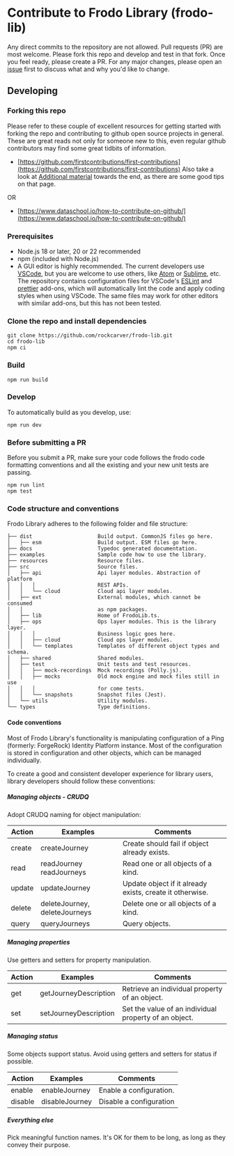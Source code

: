 # Contribute to Frodo Library (frodo-lib)

Any direct commits to the repository are not allowed. Pull requests (PR) are most welcome. Please fork this repo and develop and test in that fork. Once you feel ready, please create a PR. For any major changes, please open an [issue](https://github.com/rockcarver/frodo-lib/issues) first to discuss what and why you'd like to change.

## Developing

### Forking this repo

Please refer to these couple of excellent resources for getting started with forking the repo and contributing to github open source projects in general. These are great reads not only for someone new to this, even regular github contributors may find some great tidbits of information.

- [https://github.com/firstcontributions/first-contributions](https://github.com/firstcontributions/first-contributions)
  Also take a look at [Additional material](https://github.com/firstcontributions/first-contributions/blob/master/additional-material/git_workflow_scenarios/additional-material.md) towards the end, as there are some good tips on that page.

OR

- [https://www.dataschool.io/how-to-contribute-on-github/](https://www.dataschool.io/how-to-contribute-on-github/)

### Prerequisites

- Node.js 18 or later, 20 or 22 recommended
- npm (included with Node.js)
- A GUI editor is highly recommended. The current developers use [VSCode](https://code.visualstudio.com/), but you are welcome to use others, like [Atom](https://atom.io/) or [Sublime](https://www.sublimetext.com/), etc. The repository contains configuration files for VSCode's [ESLint](https://marketplace.visualstudio.com/items?itemName=dbaeumer.vscode-eslint) and [prettier](https://prettier.io/) add-ons, which will automatically lint the code and apply coding styles when using VSCode. The same files may work for other editors with similar add-ons, but this has not been tested.

### Clone the repo and install dependencies

```console
git clone https://github.com/rockcarver/frodo-lib.git
cd frodo-lib
npm ci
```

### Build

```console
npm run build
```

### Develop

To automatically build as you develop, use:

```console
npm run dev
```

### Before submitting a PR

Before you submit a PR, make sure your code follows the frodo code formatting conventions and all the existing and your new unit tests are passing.

```console
npm run lint
npm test
```

### Code structure and conventions

Frodo Library adheres to the following folder and file structure:

```preformated
├── dist                     Build output. CommonJS files go here.
│   ├── esm                  Build output. ESM files go here.
├── docs                     Typedoc generated documentation.
├── examples                 Sample code how to use the library.
├── resources                Resource files.
├── src                      Source files.
│   ├── api                  Api layer modules. Abstraction of platform
│   │   │                    REST APIs.
│   │   └── cloud            Cloud api layer modules.
│   ├── ext                  External modules, which cannot be consumed
│   │                        as npm packages.
│   ├── lib                  Home of FrodoLib.ts.
│   ├── ops                  Ops layer modules. This is the library layer.
│   │   │                    Business logic goes here.
│   │   ├── cloud            Cloud ops layer modules.
│   │   └── templates        Templates of different object types and schema.
│   ├── shared               Shared modules.
│   ├── test                 Unit tests and test resources.
│   │   ├── mock-recordings  Mock recordings (Polly.js).
│   │   ├── mocks            Old mock engine and mock files still in use
│   │   │                    for come tests.
│   │   └── snapshots        Snapshot files (Jest).
│   └── utils                Utility modules.
└── types                    Type definitions.
```

#### Code conventions

Most of Frodo Library's functionality is manipulating configuration of a Ping (formerly: ForgeRock) Identity Platform instance. Most of the configuration is stored in configuration and other objects, which can be managed individually.

To create a good and consistent developer experience for library users, library developers should follow these conventions:

##### Managing objects - CRUDQ

Adopt CRUDQ naming for object manipulation:

| Action | Examples                      | Comments                                                 |
| ------ | ----------------------------- | -------------------------------------------------------- |
| create | createJourney                 | Create should fail if object already exists.             |
| read   | readJourney readJourneys      | Read one or all objects of a kind.                       |
| update | updateJourney                 | Update object if it already exists, create it otherwise. |
| delete | deleteJourney, deleteJourneys | Delete one or all objects of a kind.                     |
| query  | queryJourneys                 | Query objects.                                           |

##### Managing properties

Use getters and setters for property manipulation.

| Action | Examples              | Comments                                              |
| ------ | --------------------- | ----------------------------------------------------- |
| get    | getJourneyDescription | Retrieve an individual property of an object.         |
| set    | setJourneyDescription | Set the value of an individual property of an object. |

##### Managing status

Some objects support status. Avoid using getters and setters for status if possible.

| Action  | Examples       | Comments                |
| ------- | -------------- | ----------------------- |
| enable  | enableJourney  | Enable a configuration. |
| disable | disableJourney | Disable a configuration |

##### Everything else

Pick meaningful function names. It's OK for them to be long, as long as they convey their purpose.
